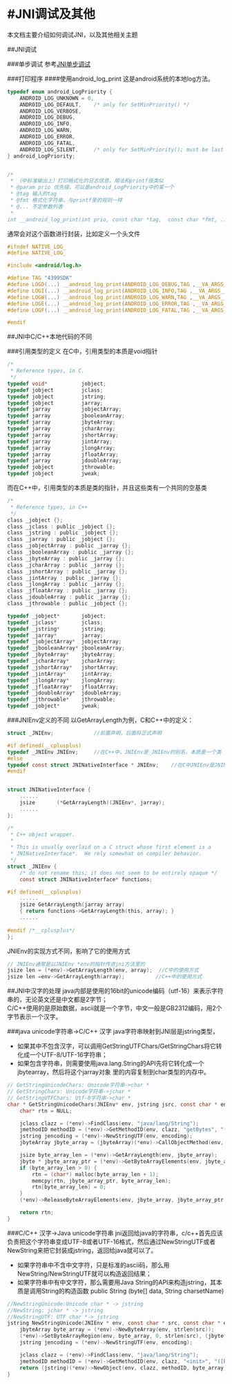 #JNI调试及其他
======================
本文档主要介绍如何调试JNI，以及其他相关主题

##JNI调试

###单步调试
参考[JNI单步调试](http://blog.linguofeng.com/archive/2013/04/18/eclipse-android-ndk-debug.html)

###打印程序
####使用android_log_print
这是android系统的本地log方法。
```C
typedef enum android_LogPriority {
    ANDROID_LOG_UNKNOWN = 0,
    ANDROID_LOG_DEFAULT,    /* only for SetMinPriority() */
    ANDROID_LOG_VERBOSE,
    ANDROID_LOG_DEBUG,
    ANDROID_LOG_INFO,
    ANDROID_LOG_WARN,
    ANDROID_LOG_ERROR,
    ANDROID_LOG_FATAL,
    ANDROID_LOG_SILENT,     /* only for SetMinPriority(); must be last */
} android_LogPriority;


/*
 * （中标准输出上）打印格式化的日志信息，用法和printf很类似
 * @param prio 优先级，可以是android_LogPriority中的某一个
 * @tag 输入的tag
 * @fmt 格式化字符串，与printf里的规则一样
 * @... 不定参数列表
 *
int __android_log_print(int prio, const char *tag,  const char *fmt, ...);
```
通常会对这个函数进行封装，比如定义一个头文件
```C
#ifndef NATIVE_LOG_
#define NATIVE_LOG_

#include <android/log.h>

#define TAG "4399SDK"
#define LOGD(...) __android_log_print(ANDROID_LOG_DEBUG,TAG ,__VA_ARGS__)
#define LOGI(...) __android_log_print(ANDROID_LOG_INFO,TAG ,__VA_ARGS__)
#define LOGW(...) __android_log_print(ANDROID_LOG_WARN,TAG ,__VA_ARGS__)
#define LOGE(...) __android_log_print(ANDROID_LOG_ERROR,TAG ,__VA_ARGS__)
#define LOGF(...) __android_log_print(ANDROID_LOG_FATAL,TAG ,__VA_ARGS__)

#endif
```

##JNI中C/C++本地代码的不同

###引用类型的定义
在C中，引用类型的本质是void指针
```C
/*
 * Reference types, in C.
 */
typedef void*           jobject;
typedef jobject         jclass;
typedef jobject         jstring;
typedef jobject         jarray;
typedef jarray          jobjectArray;
typedef jarray          jbooleanArray;
typedef jarray          jbyteArray;
typedef jarray          jcharArray;
typedef jarray          jshortArray;
typedef jarray          jintArray;
typedef jarray          jlongArray;
typedef jarray          jfloatArray;
typedef jarray          jdoubleArray;
typedef jobject         jthrowable;
typedef jobject         jweak;

```
而在C++中，引用类型的本质是类的指针，并且这些类有一个共同的空基类
```C
/*
 * Reference types, in C++
 */
class _jobject {};
class _jclass : public _jobject {};
class _jstring : public _jobject {};
class _jarray : public _jobject {};
class _jobjectArray : public _jarray {};
class _jbooleanArray : public _jarray {};
class _jbyteArray : public _jarray {};
class _jcharArray : public _jarray {};
class _jshortArray : public _jarray {};
class _jintArray : public _jarray {};
class _jlongArray : public _jarray {};
class _jfloatArray : public _jarray {};
class _jdoubleArray : public _jarray {};
class _jthrowable : public _jobject {};

typedef _jobject*       jobject;
typedef _jclass*        jclass;
typedef _jstring*       jstring;
typedef _jarray*        jarray;
typedef _jobjectArray*  jobjectArray;
typedef _jbooleanArray* jbooleanArray;
typedef _jbyteArray*    jbyteArray;
typedef _jcharArray*    jcharArray;
typedef _jshortArray*   jshortArray;
typedef _jintArray*     jintArray;
typedef _jlongArray*    jlongArray;
typedef _jfloatArray*   jfloatArray;
typedef _jdoubleArray*  jdoubleArray;
typedef _jthrowable*    jthrowable;
typedef _jobject*       jweak;
```

###JNIEnv定义的不同
以GetArrayLength为例，C和C++中的定义：
```C
struct _JNIEnv;             //前置声明，后面将正式声明

#if defined(__cplusplus)
typedef _JNIEnv JNIEnv;     //在C++中，JNIEnv是_JNIEnv的别名，本质是一个类
#else
typedef const struct JNINativeInterface * JNIEnv;    //在C中JNIEnv是JNINativeInterface结构的指针，本质是一个指针
#endif


struct JNINativeInterface {
    ......
    jsize       (*GetArrayLength)(JNIEnv*, jarray);
    ......
};

/*
 * C++ object wrapper.
 *
 * This is usually overlaid on a C struct whose first element is a
 * JNINativeInterface*.  We rely somewhat on compiler behavior.
 */
struct _JNIEnv {
    /* do not rename this; it does not seem to be entirely opaque */
    const struct JNINativeInterface* functions;

#if defined(__cplusplus)
    ......
    jsize GetArrayLength(jarray array) 
    { return functions->GetArrayLength(this, array); }
    ......
    
#endif /*__cplusplus*/
};
```

JNIEnv的实现方式不同，影响了它的使用方式
```C
// JNIEnv通常是以JNIEnv *env的指针传进jni方法里的
jsize len = (*env)->GetArrayLength(env, array);  //C中的使用方式
jsize len =env->GetArrayLength(array);          //C++中的使用方式
```

##JNI中汉字的处理
java内部是使用的16bit的unicode编码（utf-16）来表示字符串的，无论英文还是中文都是2字节；  
C/C++使用的是原始数据，ascii就是一个字节，中文一般是GB2312编码，用2个字节表示一个汉字。

###java unicode字符串->C/C++ 汉字
java字符串映射到JNI层是jstring类型，
- 如果其中不包含汉字，可以调用GetStringUTFChars/GetStringChars将它转化成一个UTF-8/UTF-16字符串；
- 如果包含字符串，则需要使用java.lang.String的API先将它转化成一个jbytearray，然后将这个jarray对象
里的内容复制到char类型的内存中。

```C
// GetStringUnicodeChars: Unicode字符串->char *
// GetStringChars: Unicode字符串->jchar *
// GetStringUTFChars: Utf-8字符串->char *
char * GetStringUnicodeChars(JNIEnv* env, jstring jsrc, const char * encoding) {
	char* rtn = NULL;

	jclass clazz = (*env)->FindClass(env, "java/lang/String");
	jmethodID methodID = (*env)->GetMethodID(env, clazz, "getBytes", "(Ljava/lang/String;)[B");
	jstring jencoding = (*env)->NewStringUTF(env, encoding);
	jbyteArray jbyte_array = (jbyteArray)(*env)->CallObjectMethod(env, jsrc, methodID, jencoding);

	jsize byte_array_len = (*env)->GetArrayLength(env, jbyte_array);
	jbyte * jbyte_array_ptr = (*env)->GetByteArrayElements(env, jbyte_array, JNI_FALSE);
	if (byte_array_len > 0) {
		rtn = (char*) malloc(byte_array_len + 1);
		memcpy(rtn, jbyte_array_ptr, byte_array_len);
		rtn[byte_array_len] = 0;
	}
	(*env)->ReleaseByteArrayElements(env, jbyte_array, jbyte_array_ptr, 0);

	return rtn;
}
```
###C/C++ 汉字->Java unicode字符串
jni返回给java的字符串，c/c++首先应该负责把这个字符串变成UTF-8或者UTF-16格式，然后通过NewStringUTF或者
NewString来把它封装成jstring，返回给java就可以了。
- 如果字符串中不含中文字符，只是标准的ascii码，那么用NewString/NewStringUTF就可以构造返回结果；
- 如果字符串中有中文字符，那么需要用Java String的API来构造jstring，其本质是调用String的构造函数
public String (byte[] data, String charsetName)
```C
//NewStringUnicode:Unicode char * -> jstring
//NewString: jchar * -> jstring
//NewStringUTF: UTF char *-> jstring
jstring NewStringUnicode(JNIEnv * env, const char * src, const char * encoding) {
	jbyteArray byte_array = (*env)->NewByteArray(env, strlen(src));
	(*env)->SetByteArrayRegion(env, byte_array, 0, strlen(src), (jbyte*) src);
	jstring jencoding = (*env)->NewStringUTF(env, encoding);

	jclass clazz = (*env)->FindClass(env, "java/lang/String");
	jmethodID methodID = (*env)->GetMethodID(env, clazz, "<init>", "([BLjava/lang/String;)V");
	return (jstring)(*env)->NewObject(env, clazz, methodID, byte_array, jencoding);
}
```
